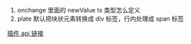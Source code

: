 1. onchange 里面的 newValue ts 类型怎么定义
2. plate 默认把块状元素转换成 div 标签，行内处理成 span 标签

[插件 api 链接](https://plate-api.udecode.io/)
